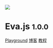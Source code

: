 <!-- _coverpage.md -->

![](https://gw.alicdn.com/imgextra/i1/O1CN0187YDa320KBmLriWrG_!!6000000006830-2-tps-128-128.png)

# Eva.js <small>1.0.0</small>

[Playground](https://eva.js.org/playground)
[博客](https://yuque.com/eva/blog)
[教程](/tutorials/quickstart)
